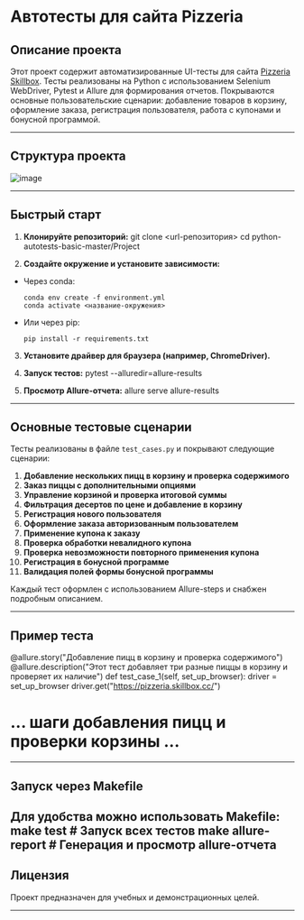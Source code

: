 # Автотесты для сайта Pizzeria

## Описание проекта

Этот проект содержит автоматизированные UI-тесты для сайта [Pizzeria Skillbox](https://pizzeria.skillbox.cc/). Тесты реализованы на Python с использованием Selenium WebDriver, Pytest и Allure для формирования отчетов. Покрываются основные пользовательские сценарии: добавление товаров в корзину, оформление заказа, регистрация пользователя, работа с купонами и бонусной программой.

---

## Структура проекта

![image](https://github.com/user-attachments/assets/9d3ee887-56b0-4181-9dd3-2d0f7d5b2b1e)


---

## Быстрый старт

1. **Клонируйте репозиторий:**
git clone <url-репозитория>
cd python-autotests-basic-master/Project


2. **Создайте окружение и установите зависимости:**
- Через conda:
  ```
  conda env create -f environment.yml
  conda activate <название-окружения>
  ```
- Или через pip:
  ```
  pip install -r requirements.txt
  ```

3. **Установите драйвер для браузера (например, ChromeDriver).**

4. **Запуск тестов:**
pytest --alluredir=allure-results

5. **Просмотр Allure-отчета:**
allure serve allure-results

---

## Основные тестовые сценарии

Тесты реализованы в файле `test_cases.py` и покрывают следующие сценарии:

1. **Добавление нескольких пицц в корзину и проверка содержимого**
2. **Заказ пиццы с дополнительными опциями**
3. **Управление корзиной и проверка итоговой суммы**
4. **Фильтрация десертов по цене и добавление в корзину**
5. **Регистрация нового пользователя**
6. **Оформление заказа авторизованным пользователем**
7. **Применение купона к заказу**
8. **Проверка обработки невалидного купона**
9. **Проверка невозможности повторного применения купона**
10. **Регистрация в бонусной программе**
11. **Валидация полей формы бонусной программы**

Каждый тест оформлен с использованием Allure-steps и снабжен подробным описанием.

---

## Пример теста

@allure.story("Добавление пицц в корзину и проверка содержимого")
@allure.description("Этот тест добавляет три разные пиццы в корзину и проверяет их наличие")
def test_case_1(self, set_up_browser):
driver = set_up_browser
driver.get("https://pizzeria.skillbox.cc/")
# ... шаги добавления пицц и проверки корзины ...


---

## Запуск через Makefile

Для удобства можно использовать Makefile:
make test # Запуск всех тестов
make allure-report # Генерация и просмотр allure-отчета
---

## Лицензия

Проект предназначен для учебных и демонстрационных целей.

---
